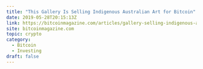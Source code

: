 ```yaml
---
title: "This Gallery Is Selling Indigenous Australian Art for Bitcoin"
date: 2019-05-28T20:15:13Z
link: https://bitcoinmagazine.com/articles/gallery-selling-indigenous-australian-art-bitcoin/?utm_medium=RSS&utm_source=hune
site: bitcoinmagazine.com
topic: crypto
category:
  - Bitcoin
  - Investing
draft: false
---
```

